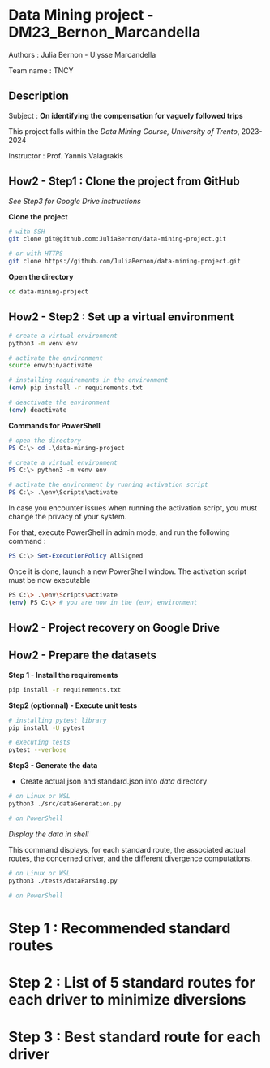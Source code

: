 # Data Mining project - DM23_Bernon_Marcandella

Authors : Julia Bernon - Ulysse Marcandella

Team name : TNCY

## Description
Subject : 
**On identifying the compensation for vaguely followed trips**

This project falls within the *Data Mining Course, University of Trento*, 2023-2024

Instructor : Prof. Yannis Valagrakis


## How2 - Step1 : Clone the project from GitHub
*See Step3 for Google Drive instructions*

**Clone the project**

```sh
# with SSH
git clone git@github.com:JuliaBernon/data-mining-project.git

# or with HTTPS
git clone https://github.com/JuliaBernon/data-mining-project.git
```

**Open the directory**

```bash
cd data-mining-project
```

## How2 - Step2 : Set up a virtual environment
```bash
# create a virtual environment
python3 -m venv env

# activate the environment
source env/bin/activate

# installing requirements in the environment
(env) pip install -r requirements.txt

# deactivate the environment
(env) deactivate
```

**Commands for PowerShell**

```powershell
# open the directory
PS C:\> cd .\data-mining-project

# create a virtual environment
PS C:\> python3 -m venv env

# activate the environment by running activation script
PS C:\> .\env\Scripts\activate
```

In case you encounter issues when running the activation script, you must change the privacy of your system.

For that, execute PowerShell in admin mode, and run the following command : 

```powershell
PS C:\> Set-ExecutionPolicy AllSigned
```

Once it is done, launch a new PowerShell window. The activation script must be now executable

```bash
PS C:\> .\env\Scripts\activate
(env) PS C:\> # you are now in the (env) environment
```


## How2 - Project recovery on Google Drive


## How2 - Prepare the datasets

**Step 1 - Install the requirements**
```sh
pip install -r requirements.txt
```

**Step2 (optionnal) - Execute unit tests**
```sh
# installing pytest library
pip install -U pytest

# executing tests
pytest --verbose
```

**Step3 - Generate the data**

- Create actual.json and standard.json into *data* directory

```sh
# on Linux or WSL
python3 ./src/dataGeneration.py

# on PowerShell
```

*Display the data in shell*

This command displays, for each standard route, the associated actual routes, the concerned driver, and the different divergence computations.

```sh
# on Linux or WSL
python3 ./tests/dataParsing.py

# on PowerShell
```

# Step 1 : Recommended standard routes

# Step 2 : List of 5 standard routes for each driver to minimize diversions

# Step 3 : Best standard route for each driver

